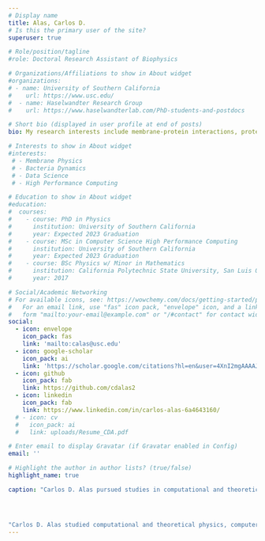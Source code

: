 ```yaml
---
# Display name
title: Alas, Carlos D.
# Is this the primary user of the site?
superuser: true

# Role/position/tagline
#role: Doctoral Research Assistant of Biophysics

# Organizations/Affiliations to show in About widget
#organizations:
# - name: University of Southern California
#    url: https://www.usc.edu/
#  - name: Haselwandter Research Group
#    url: https://www.haselwandterlab.com/PhD-students-and-postdocs

# Short bio (displayed in user profile at end of posts)
bio: My research interests include membrane-protein interactions, protein organization, and bacteria mechanics.

# Interests to show in About widget
#interests:
 # - Membrane Physics
 # - Bacteria Dynamics
 # - Data Science
 # - High Performance Computing

# Education to show in About widget
#education:
#  courses:
#    - course: PhD in Physics
#      institution: University of Southern California
#      year: Expected 2023 Graduation
#    - course: MSc in Computer Science High Performance Computing
#      institution: University of Southern California
#      year: Expected 2023 Graduation
#    - course: BSc Physics w/ Minor in Mathematics
#      institution: California Polytechnic State University, San Luis Obispo
#      year: 2017

# Social/Academic Networking
# For available icons, see: https://wowchemy.com/docs/getting-started/page-builder/#icons
#   For an email link, use "fas" icon pack, "envelope" icon, and a link in the
#   form "mailto:your-email@example.com" or "/#contact" for contact widget.
social:
  - icon: envelope
    icon_pack: fas
    link: 'mailto:calas@usc.edu'
  - icon: google-scholar
    icon_pack: ai
    link: 'https://scholar.google.com/citations?hl=en&user=4XnI2mgAAAAJ'
  - icon: github
    icon_pack: fab
    link: https://github.com/cdalas2
  - icon: linkedin
    icon_pack: fab
    link: https://www.linkedin.com/in/carlos-alas-6a4643160/
  # - icon: cv
  #   icon_pack: ai
  #   link: uploads/Resume_CDA.pdf

# Enter email to display Gravatar (if Gravatar enabled in Config)
email: ''

# Highlight the author in author lists? (true/false)
highlight_name: true

caption: "Carlos D. Alas pursued studies in computational and theoretical physics, computer science, and mathematics at the [University of Southern California](https://dornsife.usc.edu/physics), [California Polytechnic State University of San Luis Obispo](https://physics.calpoly.edu), and [Antelope Valley College](https://www.avc.edu/). Dr. Alas earned his doctorate from the University of Southern California, focusing on the physical principles of membrane mechanics, membrane domain formation, and cellular signal transduction under the guidance of Dr. C. A. Haselwandter. Additionally, Dr. Alas holds a Master's in Computer Science. Dr. Alas has garnered accolades in academia, including research scholarships, a physics subject area award, and a DIA Fellowship. Beyond the academic realm, Dr. Alas has found success in the dynamic field of data science, currently serving as a Senior Associate Data Scientist at The Travelers Indemnity Company. His expertise has significantly contributed to the advancement of data analytics in his professional capacity. During his leisure moments, Dr. Alas enjoys exploring the diverse landscapes of the greater Los Angeles area. Whether taking in the vibrant [coastal regions](https://www.visitlagunabeach.com/), immersing himself in the tranquility of the [Los Angeles National Forest](https://www.fs.usda.gov/angeles), or occasionally indulging in a low stakes game of billiards, Dr. Alas maintains a well-rounded perspective. In addition to his professional and academic pursuits, Dr. Alas finds joy in culinary exploration and maintains a commitment to aerobic fitness through activities such as self-competitive swimming."




"Carlos D. Alas studied computational and theoretical physics, computer science, and math at the [University of Southern California](https://dornsife.usc.edu/physics), the [California Polytechnic State University of San Luis Obispo](https://physics.calpoly.edu), and the Antelope Valley College, and obtained his PhD at the University of Southern California on the physical principles of membrane mechanics, membrane domain formation, and cellular signal transduction (Advisor: [C. A. Haselwandter](https://www.haselwandterlab.com/Contact)), along with a Masters in Computer Science. Dr. Alas has won several awards in academia, including various scholarships for research, a subject area award in physics, and a DIA Fellowship. After the completion of his doctoral program, Dr. Alas embarked on a lucrative career in data science at The Travelers Indemnity Company as a Senior Associate Data Scientist. In his spare time, Dr. Alas can be found exploring the greater Los Angeles area, including the [neighboring coastal areas](https://www.visitlagunabeach.com/), [Los Angeles National Forest](https://www.fs.usda.gov/angeles), and billiard halls on occasion. Dr. Alas also enjoys cooking and swimming for his aerobic fitness."
---
```

